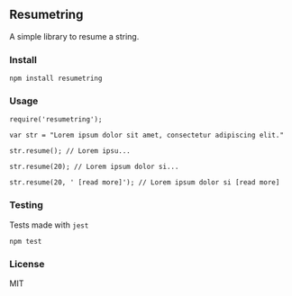 ## Resumetring

A simple library to resume a string.

### Install

```
npm install resumetring
```

### Usage

```
require('resumetring');

var str = "Lorem ipsum dolor sit amet, consectetur adipiscing elit."

str.resume(); // Lorem ipsu...

str.resume(20); // Lorem ipsum dolor si...

str.resume(20, ' [read more]'); // Lorem ipsum dolor si [read more]
```

### Testing

Tests made with `jest`

```
npm test
```

### License

MIT